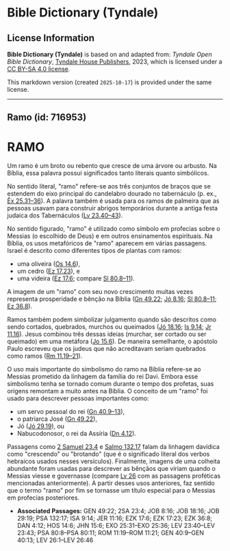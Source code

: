 # Bible Dictionary (Tyndale)

## License Information

**Bible Dictionary (Tyndale)** is based on and adapted from: _Tyndale Open Bible Dictionary_, [Tyndale House Publishers](https://tyndaleopenresources.com/), 2023, which is licensed under a [CC BY-SA 4.0 license](https://creativecommons.org/licenses/by-sa/4.0/legalcode.en).

This markdown version (created `2025-10-17`) is provided under the same license.



--------------------------------

## Ramo (id: 716953)

RAMO
====

Um ramo é um broto ou rebento que cresce de uma árvore ou arbusto. Na Bíblia, essa palavra possui significados tanto literais quanto simbólicos.

No sentido literal, "ramo" refere\-se aos três conjuntos de braços que se estendem do eixo principal do candelabro dourado no tabernáculo (p. ex., [Êx 25\.31–36](https://ref.ly/Exod25:31-Exod25:36)). A palavra também é usada para os ramos de palmeira que as pessoas usavam para construir abrigos temporários durante a antiga festa judaica dos Tabernáculos ([Lv 23\.40–43](https://ref.ly/Lev23:40-Lev23:43)).

No sentido figurado, "ramo" é utilizado como símbolo em profecias sobre o Messias (o escolhido de Deus) e em outros ensinamentos espirituais. Na Bíblia, os usos metafóricos de "ramo" aparecem em várias passagens. Israel é descrito como diferentes tipos de plantas com ramos:

* uma oliveira ([Os 14\.6](https://ref.ly/Hos14:6)),
* um cedro ([Ez 17\.23](https://ref.ly/Ezek17:23)), e
* uma videira ([Ez 17\.6](https://ref.ly/Ezek17:6); compare [Sl 80\.8–11](https://ref.ly/Ps80:8-Ps80:11)).

A imagem de um "ramo" com seu novo crescimento muitas vezes representa prosperidade e bênção na Bíblia ([Gn 49\.22](https://ref.ly/Gen49:22); [Jó 8\.16](https://ref.ly/Job8:16); [Sl 80\.8–11](https://ref.ly/Ps80:8-Ps80:11); [Ez 36\.8](https://ref.ly/Ezek36:8)).

Ramos também podem simbolizar julgamento quando são descritos como sendo cortados, quebrados, murchos ou queimados ([Jó 18\.16](https://ref.ly/Job18:16); [Is 9\.14](https://ref.ly/Isa9:14); [Jr 11\.16](https://ref.ly/Jer11:16)). Jesus combinou três dessas ideias (murchar, ser cortado ou ser queimado) em uma metáfora ([Jo 15\.6](https://ref.ly/John15:6)). De maneira semelhante, o apóstolo Paulo escreveu que os judeus que não acreditavam seriam quebrados como ramos ([Rm 11\.19–21](https://ref.ly/Rom11:19-Rom11:21)).

O uso mais importante do simbolismo do ramo na Bíblia refere\-se ao Messias prometido da linhagem da família do rei Davi. Embora esse simbolismo tenha se tornado comum durante o tempo dos profetas, suas origens remontam a muito antes na Bíblia. O conceito de um "ramo" foi usado para descrever pessoas importantes como:

* um servo pessoal do rei ([Gn 40\.9–13](https://ref.ly/Gen40:9-Gen40:13)),
* o patriarca José ([Gn 49\.22](https://ref.ly/Gen49:22)),
* Jó ([Jó 29\.19](https://ref.ly/Job29:19)), ou
* Nabucodonosor, o rei da Assíria ([Dn 4\.12](https://ref.ly/Dan4:12)).

Passagens como [2 Samuel 23\.4](https://ref.ly/2Sam23:4) e [Salmo 132\.17](https://ref.ly/Ps132:17) falam da linhagem davídica como "crescendo" ou "brotando" (que é o significado literal dos verbos hebraicos usados nesses versículos). Finalmente, imagens de uma colheita abundante foram usadas para descrever as bênçãos que viriam quando o Messias viesse e governasse (compare [Lv 26](https://ref.ly/Lev26:1-Lev26:46) com as passagens proféticas mencionadas anteriormente). A partir desses usos anteriores, faz sentido que o termo "ramo" por fim se tornasse um título especial para o Messias em profecias posteriores.

* **Associated Passages:** GEN 49:22; 2SA 23:4; JOB 8:16; JOB 18:16; JOB 29:19; PSA 132:17; ISA 9:14; JER 11:16; EZK 17:6; EZK 17:23; EZK 36:8; DAN 4:12; HOS 14:6; JHN 15:6; EXO 25:31–EXO 25:36; LEV 23:40–LEV 23:43; PSA 80:8–PSA 80:11; ROM 11:19–ROM 11:21; GEN 40:9–GEN 40:13; LEV 26:1–LEV 26:46

